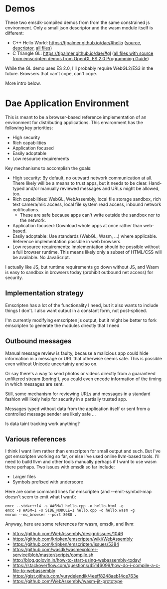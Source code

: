 # Demos

These two emsdk-compiled demos from from the same constrained js environment.
Only a small json descriptor and the wasm module itself is different:

- C++ Hello World: https://tjpalmer.github.io/dae/#hello
  ([source](https://github.com/tjpalmer/dae/blob/master/wasm/hello/hello.cpp),
  [descriptor](https://github.com/tjpalmer/dae/blob/master/wasm/hello/dae.json),
  [all files](https://github.com/tjpalmer/dae/tree/master/wasm/hello))
- C Triangle GL: https://tjpalmer.github.io/dae/#gl
  ([all files
    with source from emscripten demos from OpenGL ES 2.0 Programming Guide](
    https://github.com/tjpalmer/dae/tree/master/wasm/gl
  ))

While the GL demo uses ES 2.0, I'll probably require WebGL2/ES3 in the future.
Browsers that can't cope, can't cope.

More intro below.

# Dae Application Environment

This is meant to be a browser-based reference implementation of an environment
for distributing applications.
This environment has the following key priorities:

- High security
- Rich capabilities
- Application focused
- Easily adoptable
- Low resource requirements

Key mechanisms to accomplish the goals:

- High security: By default, no outward network communication at all.
  There likely will be a means to trust apps, but it needs to be clear.
  Hand-typed and/or manually reviewed messages and URLs might be allowed, too.
- Rich capabilities: WebGL, WebAssembly, local file storage sandbox, rich text
  camera/mic access, local file system read access, inbound network
  notifications.
  - These are safe because apps can't write outside the sandbox nor to the
    network.
- Application focused: Download whole apps at once rather than web-based.
- Easily adoptable: Use standards (WebGL, Wasm, ...) where applicable.
  Reference implementation possible in web browsers.
- Low resource requirements: Implementation should be possible without a full
  browser runtime.
  This means likely only a subset of HTML/CSS will be available.
  No JavaScript.

I actually like JS, but runtime requirements go down without JS, and Wasm is
easy to sandbox in browsers today (prohibit outbound net access) for security.


## Implementation strategy

Emscripten has a lot of the functionality I need, but it also wants to include
things I don't.
I also want output in a constant form, not post-spliced.

I'm currently modifying emscripten js output, but it might be better to fork
emscripten to generate the modules directly that I need.


## Outbound messages

Manual message review is faulty, because a malicious app could hide information
in a message or URL that otherwise seems safe.
This is possible even without Unicode uncertainty and so on.

Or say there's a way to send photos or videos directly from a guaranteed
unfiltered stream (boring!), you could even encode information of the timing in
which messages are sent.

Still, some mechanism for reviewing URLs and messages in a standard fashion will
likely help for security in a partially trusted app.

Messages typed without data from the application itself or sent from a
controlled message sender are likely safe ...

Is data taint tracking work anything?


## Various references

I think I want llvm rather than emscripten for small output and such.
But I've got emscripten working so far, or else I've used online llvm-based
tools.
I'll need to build llvm and other tools manually perhaps if I want to use wasm
there perhaps.
Two issues with emsdk so far include:

- Larger files
- Symbols prefixed with underscore

Here are some command lines for emscripten (and --emit-symbol-map doesn't seem
to emit what I want):

```
emcc --std=c++14 -s WASM=1 hello.cpp -o hello.html -g
emcc -s WASM=1 -s SIDE_MODULE=1 hello.cpp -o hello.wasm -g
emrun --no_browser --port 8080 .
```

Anyway, here are some references for wasm, emsdk, and llvm:

- https://github.com/WebAssembly/design/issues/1046
- https://github.com/kripken/emscripten/wiki/WebAssembly
- https://github.com/kripken/emscripten/issues/5384
- https://github.com/wasdk/wasmexplorer-service/blob/master/scripts/compile.sh
- http://blog.golovin.in/how-to-start-using-webassembly-today/
- https://stackoverflow.com/questions/45146099/how-do-i-compile-a-c-file-to-webassembly
- https://gist.github.com/yurydelendik/4eeff8248aeb14ce763e
- https://github.com/WebAssembly/wasm-jit-prototype

